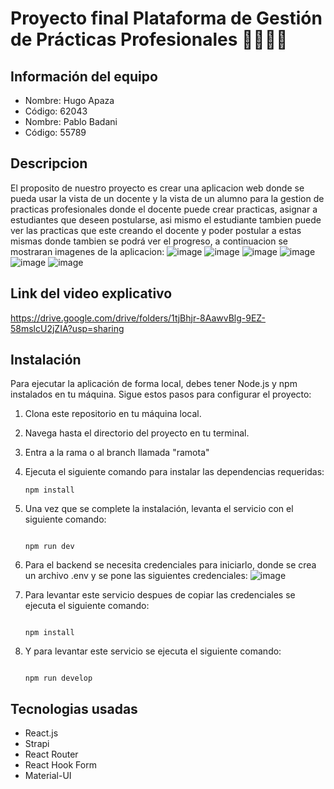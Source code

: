 # Proyecto final Plataforma de Gestión de Prácticas Profesionales 📕📖📑🧾
## Información del equipo
- Nombre: Hugo Apaza
- Código: 62043
- Nombre: Pablo Badani
- Código: 55789

## Descripcion

El proposito de nuestro proyecto es crear una aplicacion web donde se pueda usar la vista de un docente y la vista de un alumno para la gestion de practicas profesionales donde el docente puede crear practicas, asignar a estudiantes que deseen postularse, asi mismo el estudiante tambien puede ver las practicas que este creando el docente y poder postular a estas mismas donde tambien se podrá ver el progreso, a continuacion se mostraran imagenes de la aplicacion:
![image](https://github.com/HugoAlejandro2002/FinalProject/assets/80706043/e959ee95-fea8-4ba9-a039-2019e51a1176)
![image](https://github.com/HugoAlejandro2002/FinalProject/assets/80706043/51603f58-92a9-4ba9-a6cf-2b2690efc1a8)
![image](https://github.com/HugoAlejandro2002/FinalProject/assets/80706043/12ef656c-1197-4ccc-af4c-16c6b5af559f)
![image](https://github.com/HugoAlejandro2002/FinalProject/assets/80706043/5d646d33-58fc-4678-abad-95a77fd8a33a)
![image](https://github.com/HugoAlejandro2002/FinalProject/assets/80706043/e0351f18-6a16-47ed-be39-eaaf37ba549d)
![image](https://github.com/HugoAlejandro2002/FinalProject/assets/80706043/b80b050e-aed3-4a43-9b6c-00b9893886ea)

## Link del video explicativo
https://drive.google.com/drive/folders/1tjBhjr-8AawvBlg-9EZ-58mslcU2jZIA?usp=sharing


## Instalación

Para ejecutar la aplicación de forma local, debes tener Node.js y npm instalados en tu máquina. Sigue estos pasos para configurar el proyecto:

1. Clona este repositorio en tu máquina local.
2. Navega hasta el directorio del proyecto en tu terminal.
3. Entra a la rama o al branch llamada "ramota"
4. Ejecuta el siguiente comando para instalar las dependencias requeridas:

   ```
   npm install
   
   ```

5. Una vez que se complete la instalación, levanta el servicio con el siguiente comando:

   ```
   
   npm run dev
   
   ```
6. Para el backend se necesita credenciales para iniciarlo, donde se crea un archivo .env y se pone las siguientes credenciales:
   ![image](https://github.com/HugoAlejandro2002/FinalProject/assets/80706043/0b5e76db-48ea-4546-9209-edb54351a2e6)

7. Para levantar este servicio despues de copiar las credenciales se ejecuta el siguiente comando:
   ```
   
   npm install
   
   ```
8. Y para levantar este servicio se ejecuta el siguiente comando:
   ```
   
   npm run develop
   
   ```
## Tecnologias usadas

* React.js
* Strapi
* React Router
* React Hook Form
* Material-UI
